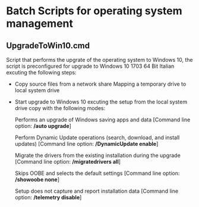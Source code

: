 # Batch Scripts for operating system management

## UpgradeToWin10.cmd
Script that performs the upgrate of the operating system to Windows 10, the script is preconfigured for upgrade to Windows 10 1703 64 Bit Italian excuting the following steps:
- Copy source files from a network share Mapping a temporary drive to local system drive
- Start upgrade to Windows 10 excuting the setup from the local system drive copy with the following modes:

   Performs an upgrade of Windows saving apps and data [Command line option: **/auto upgrade**]
   
   Perform Dynamic Update operations (search, download, and install updates) [Command line option: **/DynamicUpdate enable**]
   
   Migrate the drivers from the existing installation during the upgrade [Command line option: **/migratedrivers all**]
   
   Skips OOBE and selects the default settings [Command line option: **/showoobe none**]
   
   Setup does not capture and report installation data [Command line option: **/telemetry disable**]
